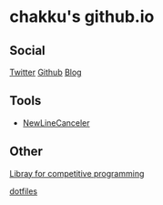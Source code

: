 # chakku's github.io

## Social

[Twitter](https://twitter.com/chakku_000)
[Github](https://github.com/chakku000)
[Blog](http://chakku.hatenablog.com/)

## Tools

- [NewLineCanceler](/tools/NewLineCanceler/)

## Other

[Libray for competitive programming](https://github.com/chakku000/ProgramingContest/tree/master/library)  

[dotfiles](https://github.com/chakku000/dotfiles)



<!--
You can use the [editor on GitHub](https://github.com/chakku000/chakku000.github.io/edit/master/README.md) to maintain and preview the content for your website in Markdown files.

Whenever you commit to this repository, GitHub Pages will run [Jekyll](https://jekyllrb.com/) to rebuild the pages in your site, from the content in your Markdown files.

### Markdown

Markdown is a lightweight and easy-to-use syntax for styling your writing. It includes conventions for

```markdown
Syntax highlighted code block

# Header 1
## Header 2
### Header 3

- Bulleted
- List

1. Numbered
2. List

**Bold** and _Italic_ and `Code` text

[Link](url) and ![Image](src)
```

For more details see [GitHub Flavored Markdown](https://guides.github.com/features/mastering-markdown/).

### Jekyll Themes

Your Pages site will use the layout and styles from the Jekyll theme you have selected in your [repository settings](https://github.com/chakku000/chakku000.github.io/settings). The name of this theme is saved in the Jekyll `_config.yml` configuration file.

### Support or Contact

Having trouble with Pages? Check out our [documentation](https://help.github.com/categories/github-pages-basics/) or [contact support](https://github.com/contact) and we’ll help you sort it out.
-->

